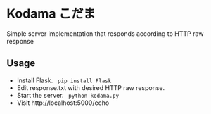 # Kodama こだま
Simple server implementation that responds according to HTTP raw response

## Usage

- Install Flask.
<code> pip install Flask </code>
- Edit response.txt with desired HTTP raw response.
- Start the server.
<code> python kodama.py </code>
- Visit http://localhost:5000/echo
